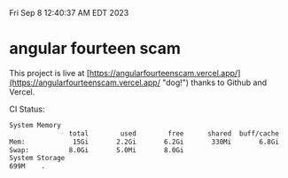 Fri Sep  8 12:40:37 AM EDT 2023

# angular fourteen scam


This project is live at [https://angularfourteenscam.vercel.app/](https://angularfourteenscam.vercel.app/ "dog!") thanks to Github and Vercel.

CI Status: 

```bash
System Memory
               total        used        free      shared  buff/cache   available
Mem:            15Gi       2.2Gi       6.2Gi       330Mi       6.8Gi        12Gi
Swap:          8.0Gi       5.0Mi       8.0Gi
System Storage
699M	.
